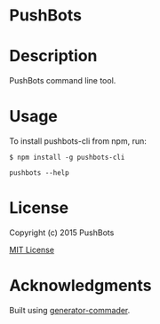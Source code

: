 PushBots
=============

# Description

PushBots command line tool.

# Usage

To install pushbots-cli from npm, run:

```
$ npm install -g pushbots-cli
```

```pushbots --help```

# License

Copyright (c) 2015 PushBots

[MIT License](http://en.wikipedia.org/wiki/MIT_License)

# Acknowledgments

Built using [generator-commader](https://github.com/Hypercubed/generator-commander).

